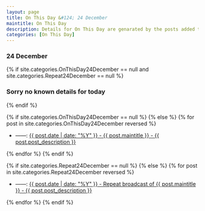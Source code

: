 ```yaml
---
layout: page
title: On This Day &#124; 24 December
maintitle: On This Day
description: Details for On This Day are genarated by the posts added to the website so the content is subject to changes/updates over time.
categories: [On This Day]
---
```


<h3>24 December</h3>

{% if site.categories.OnThisDay24December == null and site.categories.Repeat24December == null %}
  <h3>Sorry no known details for today</h3>
{% endif %}

{% if site.categories.OnThisDay24December == null %}
{% else %}
{% for post in site.categories.OnThisDay24December reversed %}
<ul>
<li> ——: <a href="{{ post.url }}">{{ post.date | date: "%Y" }} - {{ post.maintitle }} - {{ post.post_description }}</a></li>
</ul>
{% endfor %}
{% endif %}

{% if site.categories.Repeat24December == null %}
{% else %}
{% for post in site.categories.Repeat24December reversed %}
<ul>
<li> ——: <a href="{{ post.url }}">{{ post.date | date: "%Y" }} - Repeat broadcast of {{ post.maintitle }} - {{ post.post_description }}</a></li>
</ul>
{% endfor %}
{% endif %}

